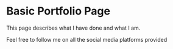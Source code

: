 # Basic Portfolio Page

This page describes what I have done and what I am.

Feel free to follow me on all the social media platforms provided

